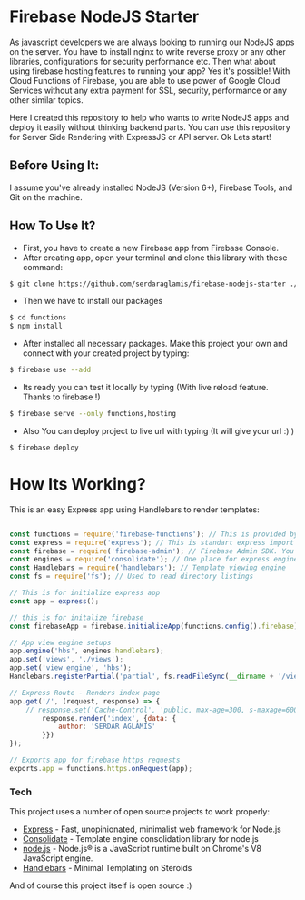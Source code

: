 # Firebase NodeJS Starter

As javascript developers we are always looking to running our NodeJS apps on the server. You have to install nginx to write reverse proxy or any other libraries, configurations for security performance etc. Then what about using firebase hosting features to running your app? Yes it's possible! With Cloud Functions of Firebase, you are able to use power of Google Cloud Services without any extra payment for SSL, security, performance or any other similar topics.

Here I created this repository to help who wants to write NodeJS apps and deploy it easily without thinking backend parts. You can use this repository for Server Side Rendering with ExpressJS or API server. Ok Lets start!

## Before Using It:
I assume you've already installed NodeJS (Version 6+), Firebase Tools, and Git on the machine.

## How To Use It?
- First, you have to create a new Firebase app from Firebase Console.
- After creating app, open your terminal and clone this library with these command:
```sh
$ git clone https://github.com/serdaraglamis/firebase-nodejs-starter ./
```
  - Then we have to install our packages
```sh
$ cd functions
$ npm install
```
- After installed all necessary packages. Make this project your own and connect with your created project by typing:
```sh
$ firebase use --add
```
  - Its ready you can test it locally by typing  (With live reload feature. Thanks to firebase !)
```sh
$ firebase serve --only functions,hosting
```
- Also You can deploy project to live url with typing (It will give your url :) )
```sh
$ firebase deploy
```

# How Its Working?
This is an easy Express app using Handlebars to render templates:
```js

const functions = require('firebase-functions'); // This is provided by firebase to use its functions
const express = require('express'); // This is standart express import
const firebase = require('firebase-admin'); // Firebase Admin SDK. You can reach all of your data with easily
const engines = require('consolidate'); // One place for express engines :)
const Handlebars = require('handlebars'); // Template viewing engine
const fs = require('fs'); // Used to read directory listings

// This is for initialize express app
const app = express();

// this is for initalize firebase
const firebaseApp = firebase.initializeApp(functions.config().firebase);

// App view engine setups
app.engine('hbs', engines.handlebars);
app.set('views', './views');
app.set('view engine', 'hbs');
Handlebars.registerPartial('partial', fs.readFileSync(__dirname + '/views/partials/partial.hbs', 'utf8'));

// Express Route - Renders index page
app.get('/', (request, response) => {
    // response.set('Cache-Control', 'public, max-age=300, s-maxage=600'); For caching use that
        response.render('index', {data: {
            author: 'SERDAR AGLAMIS'
        }})
});

// Exports app for firebase https requests
exports.app = functions.https.onRequest(app);
```

### Tech

This project uses a number of open source projects to work properly:

* [Express] - Fast, unopinionated, minimalist web framework for Node.js
* [Consolidate] - Template engine consolidation library for node.js
* [node.js] - Node.js® is a JavaScript runtime built on Chrome's V8 JavaScript engine.
* [Handlebars](http://handlebarsjs.com/) - Minimal Templating on Steroids

And of course this project itself is open source :)

   [node.js]: <http://nodejs.org>
   [express]: <http://expressjs.com>
   [Consolidate]: <https://github.com/tj/consolidate.js/>
